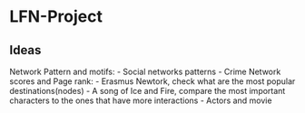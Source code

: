 # LFN-Project 

## Ideas
Network Pattern and motifs:
    - Social networks patterns
    - Crime
Network scores and Page rank:
    - Erasmus Newtork, check what are the most popular destinations(nodes)
    - A song of Ice and Fire, compare the most important characters to the ones that have more interactions
    - Actors and movie